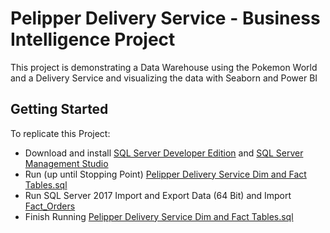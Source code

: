 # Pelipper Delivery Service - Business Intelligence Project

This project is demonstrating a Data Warehouse using the Pokemon World and a Delivery Service and visualizing the data with Seaborn and Power BI 

## Getting Started
To replicate this Project: 
* Download and install [SQL Server Developer Edition](https://www.microsoft.com/en-us/sql-server/sql-server-downloads) and [SQL Server Management Studio](https://docs.microsoft.com/en-us/sql/ssms/download-sql-server-management-studio-ssms?view=sql-server-2017) 
* Run (up until Stopping Point) [Pelipper Delivery Service Dim and Fact Tables.sql
](https://github.com/CentsOfFate/Pelipper-Delivery-Service/blob/master/Pelipper%20Delivery%20Service%20Dim%20and%20Fact%20Tables.sql)
* Run SQL Server 2017 Import and Export Data (64 Bit) and Import [Fact_Orders](https://github.com/CentsOfFate/Pelipper-Delivery-Service/blob/master/Fact_Orders.xlsx)
* Finish Running [Pelipper Delivery Service Dim and Fact Tables.sql
](https://github.com/CentsOfFate/Pelipper-Delivery-Service/blob/master/Pelipper%20Delivery%20Service%20Dim%20and%20Fact%20Tables.sql)
